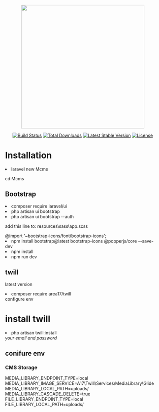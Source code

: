 <p align="center"><a href="https://laravel.com" target="_blank"><img src="https://raw.githubusercontent.com/laravel/art/master/logo-lockup/5%20SVG/2%20CMYK/1%20Full%20Color/laravel-logolockup-cmyk-red.svg" width="400"></a></p>

<p align="center">
<a href="https://travis-ci.org/laravel/framework"><img src="https://travis-ci.org/laravel/framework.svg" alt="Build Status"></a>
<a href="https://packagist.org/packages/laravel/framework"><img src="https://img.shields.io/packagist/dt/laravel/framework" alt="Total Downloads"></a>
<a href="https://packagist.org/packages/laravel/framework"><img src="https://img.shields.io/packagist/v/laravel/framework" alt="Latest Stable Version"></a>
<a href="https://packagist.org/packages/laravel/framework"><img src="https://img.shields.io/packagist/l/laravel/framework" alt="License"></a>
</p>

# Installation

<li>laravel new Mcms</li>
<p>cd Mcms</p>

## Bootstrap
<li>composer require laravel/ui</li>
<li>php artisan ui bootstrap</li>
<li>php artisan ui bootstrap --auth</li>
<p>add this line to: resources\sass\app.scss</p>
@import '~bootstrap-icons/font/bootstrap-icons';
<li>npm install bootstrap@latest bootstrap-icons @popperjs/core --save-dev</li>
<li>npm install</li>
<li>npm run dev</li>

## twill


<p>latest version<p>
<li>composer require area17/twill</li>
configure env
<h1>install twill</h1>
<li>php artisan twill:install</li>
<i>your email and password</i>
<h2>conifure env</h2>


### CMS Storage
<div>
MEDIA_LIBRARY_ENDPOINT_TYPE=local <br>
MEDIA_LIBRARY_IMAGE_SERVICE=A17\Twill\Services\MediaLibrary\Glide <br>
MEDIA_LIBRARY_LOCAL_PATH=uploads/ <br>
MEDIA_LIBRARY_CASCADE_DELETE=true <br>
FILE_LIBRARY_ENDPOINT_TYPE=local <br>
FILE_LIBRARY_LOCAL_PATH=uploads/ <br>
</div>







